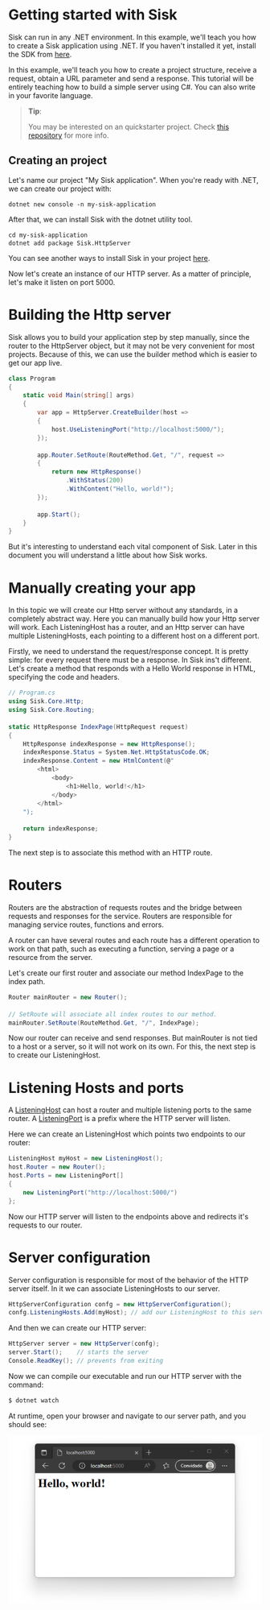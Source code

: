 # Getting started with Sisk

Sisk can run in any .NET environment. In this example, we'll teach you how to create a Sisk application using .NET. If you haven't installed it yet, install the SDK from [here](https://dotnet.microsoft.com/en-us/download/dotnet/7.0).

In this example, we'll teach you how to create a project structure, receive a request, obtain a URL parameter and send a response. This tutorial will be entirely teaching how to build a simple server using C#. You can also write in your favorite language.

> **Tip**:
>
> You may be interested on an quickstarter project. Check [this repository](https://github.com/sisk-http/quickstart) for more info.

## Creating an project

Let's name our project "My Sisk application". When you're ready with .NET, we can create our project with:

    dotnet new console -n my-sisk-application

After that, we can install Sisk with the dotnet utility tool.

    cd my-sisk-application
    dotnet add package Sisk.HttpServer

You can see another ways to install Sisk in your project [here](https://www.nuget.org/packages/Sisk.HttpServer/).

Now let's create an instance of our HTTP server. As a matter of principle, let's make it listen on port 5000.

# Building the Http server

Sisk allows you to build your application step by step manually, since the router to the HttpServer object, but it may not be very convenient for most projects. Because of this, we can use the builder method which is easier to get our app live.

```cs
class Program
{
    static void Main(string[] args)
    {
        var app = HttpServer.CreateBuilder(host =>
        {
            host.UseListeningPort("http://localhost:5000/");
        });

        app.Router.SetRoute(RouteMethod.Get, "/", request =>
        {
            return new HttpResponse()
                .WithStatus(200)
                .WithContent("Hello, world!");
        });

        app.Start();
    }
}
```

But it's interesting to understand each vital component of Sisk. Later in this document you will understand a little about how Sisk works.

# Manually creating your app

In this topic we will create our Http server without any standards, in a completely abstract way. Here you can manually build how your Http server will work. Each ListeningHost has a router, and an Http server can have multiple ListeningHosts, each pointing to a different host on a different port.

Firstly, we need to understand the request/response concept. It is pretty simple: for every request there must be a response. In Sisk ins't different. Let's create a method that responds with a Hello World response in HTML, specifying the code and headers.

```cs
// Program.cs
using Sisk.Core.Http;
using Sisk.Core.Routing;

static HttpResponse IndexPage(HttpRequest request)
{
    HttpResponse indexResponse = new HttpResponse();
    indexResponse.Status = System.Net.HttpStatusCode.OK;
    indexResponse.Content = new HtmlContent(@"
        <html>
            <body>
                <h1>Hello, world!</h1>
            </body>
        </html>
    ");

    return indexResponse;
}
```

The next step is to associate this method with an HTTP route.

# Routers

Routers are the abstraction of requests routes and the bridge between requests and responses for the service. Routers are responsible for managing service routes, functions and errors.

A router can have several routes and each route has a different operation to work on that path, such as executing a function, serving a page or a resource from the server.

Let's create our first router and associate our method IndexPage to the index path.

```cs
Router mainRouter = new Router();

// SetRoute will associate all index routes to our method.
mainRouter.SetRoute(RouteMethod.Get, "/", IndexPage);
```

Now our router can receive and send responses. But mainRouter is not tied to a host or a server, so it will not work on its own. For this, the next step is to create our ListeningHost.

# Listening Hosts and ports

A [ListeningHost](../spec/Sisk.Core.Http.ListeningHost) can host a router and multiple listening ports to the same router. A [ListeningPort](../spec/Sisk.Core.Http.ListeningPort) is
a prefix where the HTTP server will listen.

Here we can create an ListeningHost which points two endpoints to our router:

```cs
ListeningHost myHost = new ListeningHost();
host.Router = new Router();
host.Ports = new ListeningPort[]
{
    new ListeningPort("http://localhost:5000/")
};
```

Now our HTTP server will listen to the endpoints above and redirects it's requests to our router.

# Server configuration

Server configuration is responsible for most of the behavior of the HTTP server itself. In it we can associate ListeningHosts to our server.

```cs
HttpServerConfiguration confg = new HttpServerConfiguration();
confg.ListeningHosts.Add(myHost); // add our ListeningHost to this server configuration
```

And then we can create our HTTP server:

```cs
HttpServer server = new HttpServer(confg);
server.Start();    // starts the server
Console.ReadKey(); // prevents from exiting
```

Now we can compile our executable and run our HTTP server with the command:

```bash
$ dotnet watch
```

At runtime, open your browser and navigate to our server path, and you should see:

<img src="/assets/img/localhost.png" >